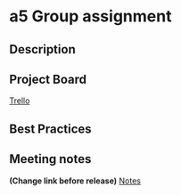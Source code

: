 # a5 Group assignment

## Description

## Project Board

[Trello](https://trello.com/b/b9vfrWpD/group-assignment-cinema-project-20)

## Best Practices

## Meeting notes

**(Change link before release)**
[Notes](https://docs.google.com/document/d/1pcWotyMH4AF0KMM52wDQKCgV3LzTwl6ddMmFR8UHPR0/edit?usp=sharing)
